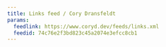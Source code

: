 ```yaml
---
title: Links feed / Cory Dransfeldt
params:
  feedlink: https://www.coryd.dev/feeds/links.xml
  feedid: 74c76e2f3bd823c45a2074e3efcc8cb1
---
```

